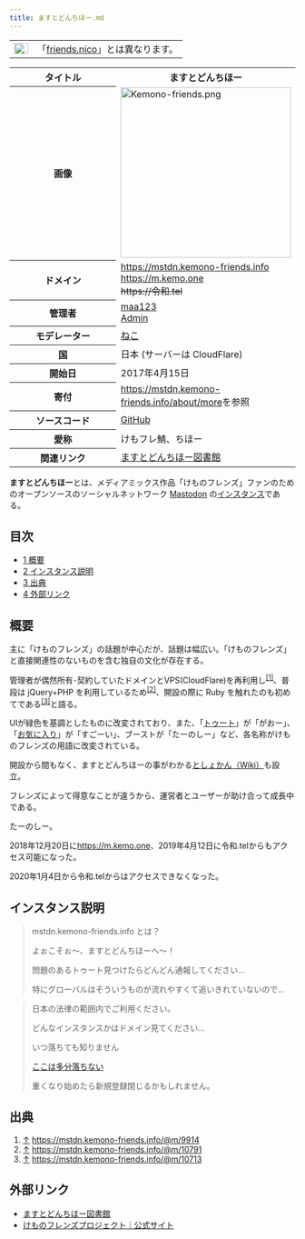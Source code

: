 ```yaml
---
title: ますとどんちほー.md
---
```

<div>

<div>

|                                                                                                                                                                                                                                                                                                                                                        |                                                                  |
|--------------------------------------------------------------------------------------------------------------------------------------------------------------------------------------------------------------------------------------------------------------------------------------------------------------------------------------------------------|------------------------------------------------------------------|
| [<img src="/images/thumb/f/fb/Confusion_grey.svg/25px-Confusion_grey.svg.png" srcset="/images/thumb/f/fb/Confusion_grey.svg/38px-Confusion_grey.svg.png 1.5x, /images/thumb/f/fb/Confusion_grey.svg/50px-Confusion_grey.svg.png 2x" width="25" height="19" alt="曖昧さ回避" />](/%E3%83%95%E3%82%A1%E3%82%A4%E3%83%AB:Confusion_grey.svg "曖昧さ回避") | 「[friends.nico](/Friends.nico "Friends.nico")」とは異なります。 |

</div>

<table>
<colgroup>
<col style="width: 50%" />
<col style="width: 50%" />
</colgroup>
<tbody>
<tr class="header">
<th>タイトル</th>
<th>ますとどんちほー</th>
</tr>

<tr class="odd">
<th>画像</th>
<td><a href="/%E3%83%95%E3%82%A1%E3%82%A4%E3%83%AB:Kemono-friends.png"><img src="/images/thumb/a/aa/Kemono-friends.png/300px-Kemono-friends.png" srcset="/images/thumb/a/aa/Kemono-friends.png/450px-Kemono-friends.png 1.5x, /images/thumb/a/aa/Kemono-friends.png/600px-Kemono-friends.png 2x" width="300" height="300" alt="Kemono-friends.png" /></a></td>
</tr>
<tr class="even">
<th scope="row">ドメイン</th>
<td><a href="https://mstdn.kemono-friends.info" rel="nofollow">https://mstdn.kemono-friends.info</a><br />
<a href="https://m.kemo.one" rel="nofollow">https://m.kemo.one</a><br />
<del>https://令和.tel</del></td>
</tr>
<tr class="odd">
<th scope="row">管理者</th>
<td><a href="https://mstdn.kemono-friends.info/@m" rel="nofollow">maa123</a><br />
<a href="https://mstdn.kemono-friends.info/@admin" rel="nofollow">Admin</a></td>
</tr>
<tr class="even">
<th scope="row">モデレーター</th>
<td><a href="https://mstdn.kemono-friends.info/@ck" rel="nofollow">ねこ</a></td>
</tr>
<tr class="odd">
<th scope="row">国</th>
<td>日本 (サーバーは CloudFlare)</td>
</tr>
<tr class="even">
<th scope="row">開始日</th>
<td>2017年4月15日</td>
</tr>
<tr class="odd">
<th scope="row">寄付</th>
<td><a href="https://mstdn.kemono-friends.info/about/more" rel="nofollow">https://mstdn.kemono-friends.info/about/more</a>を参照</td>
</tr>
<tr class="even">
<th scope="row">ソースコード</th>
<td><a href="https://github.com/maa123/mastodon" rel="nofollow">GitHub</a></td>
</tr>
<tr class="odd">
<th scope="row">愛称</th>
<td>けもフレ鯖、ちほー</td>
</tr>
<tr class="even">
<th scope="row">関連リンク</th>
<td><a href="https://library.kemono-friends.info/" rel="nofollow">ますとどんちほー図書館</a></td>
</tr>
</tbody>
</table>

**ますとどんちほー**とは、メディアミックス作品「けものフレンズ」ファンのためのオープンソースのソーシャルネットワーク [Mastodon](/Mastodon "Mastodon") の[インスタンス](/%E3%82%A4%E3%83%B3%E3%82%B9%E3%82%BF%E3%83%B3%E3%82%B9 "インスタンス")である。

<div>

<div lang="ja" dir="ltr">

## 目次

</div>

-   [1 概要](#.E6.A6.82.E8.A6.81)
-   [2 インスタンス説明](#.E3.82.A4.E3.83.B3.E3.82.B9.E3.82.BF.E3.83.B3.E3.82.B9.E8.AA.AC.E6.98.8E)
-   [3 出典](#.E5.87.BA.E5.85.B8)
-   [4 外部リンク](#.E5.A4.96.E9.83.A8.E3.83.AA.E3.83.B3.E3.82.AF)

</div>

## 概要

主に「けものフレンズ」の話題が中心だが、話題は幅広い。「けものフレンズ」と直接関連性のないものを含む独自の文化が存在する。

管理者が偶然所有･契約していたドメインとVPS(CloudFlare)を再利用し<sup>[\[1\]](#cite_note-1)</sup>、普段は jQuery+PHP を利用しているため<sup>[\[2\]](#cite_note-2)</sup>、開設の際に Ruby を触れたのも初めてである<sup>[\[3\]](#cite_note-3)</sup>と語る。

UIが緑色を基調としたものに改変されており、また、「[トゥート](/%E3%83%88%E3%82%A5%E3%83%BC%E3%83%88 "トゥート")」が「がおー」、「[お気に入り](/%E3%81%8A%E6%B0%97%E3%81%AB%E5%85%A5%E3%82%8A "お気に入り")」が「すごーい」、ブーストが「たーのしー」など、各名称がけものフレンズの用語に改変されている。

開設から間もなく、ますとどんちほーの事がわかる<a href="http://library.kemono-friends.info/%E3%83%A1%E3%82%A4%E3%83%B3%E3%83%9A%E3%83%BC%E3%82%B8" rel="nofollow">としょかん（Wiki）</a>も設立。

フレンズによって得意なことが違うから、運営者とユーザーが助け合って成長中である。

たーのしー。

2018年12月20日に<a href="https://m.kemo.one" rel="nofollow">https://m.kemo.one</a>、2019年4月12日に令和.telからもアクセス可能になった。

2020年1月4日から令和.telからはアクセスできなくなった。

## インスタンス説明

> mstdn.kemono-friends.info とは？
>
> よぉこそぉ～、ますとどんちほーへ～！
>
> 問題のあるトゥート見つけたらどんどん通報してください…
>
> 特にグローバルはそういうものが流れやすくて追いきれていないので…

> 日本の法律の範囲内でご利用ください。
>
> どんなインスタンスかはドメイン見てください...
>
> いつ落ちても知りません
>
> <a href="https://kemono-friends.info/chat/" rel="nofollow">ここは多分落ちない</a>
>
> 重くなり始めたら新規登録閉じるかもしれません。

## 出典

<div>

1.  [↑](#cite_ref-1) <a href="https://mstdn.kemono-friends.info/@m/9914" rel="nofollow">https://mstdn.kemono-friends.info/@m/9914</a>
2.  [↑](#cite_ref-2) <a href="https://mstdn.kemono-friends.info/@m/10791" rel="nofollow">https://mstdn.kemono-friends.info/@m/10791</a>
3.  [↑](#cite_ref-3) <a href="https://mstdn.kemono-friends.info/@m/10713" rel="nofollow">https://mstdn.kemono-friends.info/@m/10713</a>

</div>

## 外部リンク

-   <a href="http://library.kemono-friends.info/%E3%83%A1%E3%82%A4%E3%83%B3%E3%83%9A%E3%83%BC%E3%82%B8" rel="nofollow">ますとどんちほー図書館</a>
-   <a href="http://kemono-friends.jp/" rel="nofollow">けものフレンズプロジェクト｜公式サイト</a>

</div>
